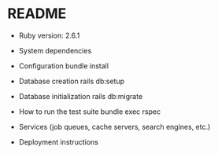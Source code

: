 # README

* Ruby version: 2.6.1

* System dependencies

* Configuration
bundle install


* Database creation
rails db:setup
* Database initialization
rails db:migrate
* How to run the test suite
bundle exec rspec
* Services (job queues, cache servers, search engines, etc.)

* Deployment instructions

